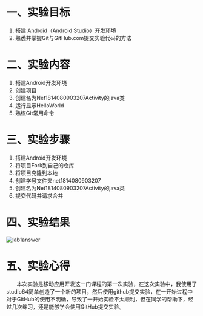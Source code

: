 # 一、实验目标  

1. 搭建 Android（Android Studio）开发环境
2. 熟悉并掌握Git与GitHub.com提交实验代码的方法

# 二、实验内容

1. 搭建Android开发环境
2. 创建项目
3. 创建名为Net1814080903207Activity的java类
4. 运行显示HelloWorld
5. 熟练Git常用命令

# 三、实验步骤

1. 搭建Android开发环境
2. 将项目Fork到自己的仓库
3. 将项目克隆到本地  
4. 创建学号文件夹net1814080903207
5. 创建名为Net1814080903207Activity的java类
6. 提交代码并请求合并

# 四、实验结果

![lab1answer](https://raw.githubusercontent.com/522090231/android-labs-2020/master/students/net1814080903207/lab1_answer.png)

# 五、实验心得
&#160; &#160; &#160; &#160;本次实验是移动应用开发这一门课程的第一次实验，在这次实验中，我使用了studio64简单创造了一个新的项目，然后使用github提交实验，在一开始过程中对于GitHub的使用不明确，导致了一开始实验不太顺利，但在同学的帮助下，经过几次练习，还是能够学会使用GitHub提交实验。
